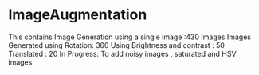 # ImageAugmentation
This contains Image Generation using a single image :430 Images
Images Generated using Rotation: 360
Using Brightness and contrast : 50
Translated : 20
In Progress: To add noisy images , saturated and HSV images
